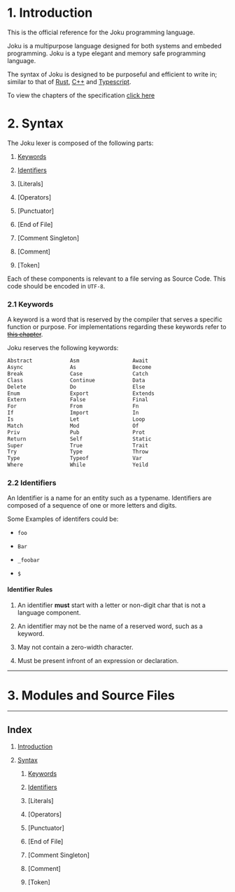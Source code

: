 <!--
@mock "NVScript"
@author "John"
@revision "1.0"
-->

<h1 id="introduction">1. Introduction</h1>

This is the official reference for the Joku programming language.

Joku is a multipurpose language designed for both systems and embeded programming. Joku is a type elegant and memory safe programming language.

The syntax of Joku is designed to be purposeful and efficient to write in; similar to that of [Rust](https://www.rust-lang.org), [C++](https://docs.microsoft.com/en-us/cpp/cpp/cpp-language-reference?view=msvc-170) and [Typescript](https://typescriptlang.org).

To view the chapters of the specification [click here](#index)

<h1 id="syntax">2. Syntax</h1>

The Joku lexer is composed of the following parts:

1. [Keywords](#syntax-keywords)

2. [Identifiers](#syntax-identifiers)

3. [Literals]

4. [Operators]

5. [Punctuator]

6. [End of File]

7. [Comment Singleton]

8. [Comment]

9. [Token]

Each of these components is relevant to a file serving as Source Code. This code should be encoded in `UTF-8`.

<h3 id="syntax-keywords">2.1 Keywords</h3>

A keyword is a word that is reserved by the compiler that serves a specific function or purpose. For implementations regarding these keywords refer to ~~[this chapter](todo)~~.

Joku reserves the following keywords:

```diff
Abstract            Asm                 Await
Async               As                  Become
Break               Case                Catch
Class               Continue            Data
Delete              Do                  Else
Enum                Export              Extends
Extern              False               Final
For                 From                Fn
If                  Import              In
Is                  Let                 Loop
Match               Mod                 Of
Priv                Pub                 Prot
Return              Self                Static
Super               True                Trait
Try                 Type                Throw
Type                Typeof              Var
Where               While               Yeild
```

<h3 id="syntax-identifiers">
2.2 Identifiers
</h3>

An Identifier is a name for an entity such as a typename. Identifiers are composed of a sequence of one or more letters and digits.

Some Examples of identifers could be:

- `foo`

- `Bar`

- `_foobar`

- `$`

#### Identifier Rules

1. An identifier **must** start with a letter or non-digit char that is not a language component.

2. An identifier may not be the name of a reserved word, such as a keyword.

3. May not contain a zero-width character.

4. Must be present infront of an expression or declaration. 

---

<h1 id="source-files">3. Modules and Source Files</h1>

---



## Index

1. [Introduction](#introduction)

2. [Syntax](#syntax)
   
   1. [Keywords](#syntax-keywords)
   
   2. [Identifiers](#syntax-identifiers)
   
   3. [Literals]
   
   4. [Operators]
   
   5. [Punctuator]
   
   6. [End of File]
   
   7. [Comment Singleton]
   
   8. [Comment]
   
   9. [Token]